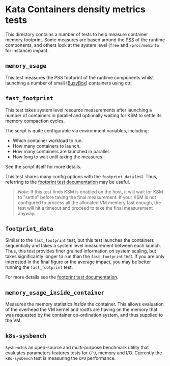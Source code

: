 # Kata Containers density metrics tests

This directory contains a number of tests to help measure container
memory footprint. Some measures are based around the
[PSS](https://en.wikipedia.org/wiki/Proportional_set_size) of the runtime
components, and others look at the system level (`free` and `/proc/meminfo`
for instance) impact.

## `memory_usage`

This test measures the PSS footprint of the runtime components whilst
launching a number of small ([BusyBox](https://hub.docker.com/_/busybox/)) containers
using ctr.

## `fast_footprint`

This test takes system level resource measurements after launching a number of
containers in parallel and optionally waiting for KSM to settle its memory
compaction cycles.

The script is quite configurable via environment variables, including:

* Which container workload to run.
* How many containers to launch.
* How many containers are launched in parallel.
* How long to wait until taking the measures.

See the script itself for more details.

This test shares many config options with the `footprint_data` test. Thus, referring
to the [footprint test documentation](footprint_data.md) may be useful.

> *Note:* If this test finds KSM is enabled on the host, it will wait for KSM
> to "settle" before taking the final measurement. If your KSM is not configured
> to process all the allocated VM memory fast enough, the test will hit a timeout
> and proceed to take the final measurement anyway.

## `footprint_data`

Similar to the `fast_footprint` test, but this test launches the containers
sequentially and takes a system level measurement between each launch. Thus,
this test provides finer grained information on system scaling, but takes
significantly longer to run than the `fast_footprint` test. If you are only
interested in the final figure or the average impact, you may be better running
the `fast_footprint` test.

For more details see the [footprint test documentation](footprint_data.md).

## `memory_usage_inside_container`

Measures the memory statistics *inside* the container. This allows evaluation of
the overhead the VM kernel and rootfs are having on the memory that was requested
by the container co-ordination system, and thus supplied to the VM.

## `k8s-sysbench`

`Sysbench`is an open-source and multi-purpose benchmark utility that evaluates parameters features tests for `CPU`, memory
and I/O. Currently the `k8s-sysbench` test is measuring the `CPU` performance.
